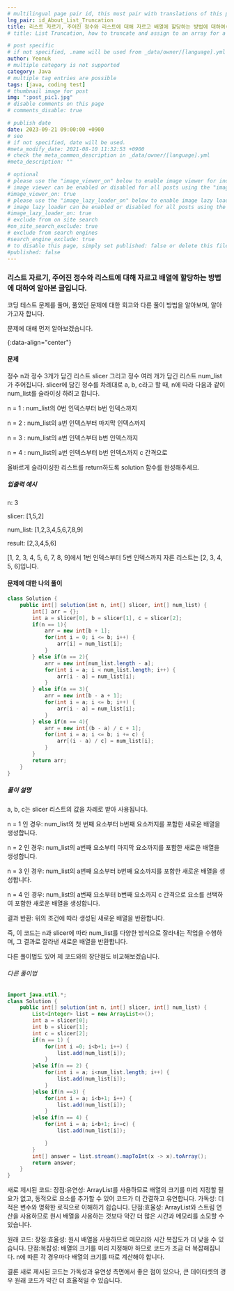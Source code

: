 ```yaml
---
# multilingual page pair id, this must pair with translations of this page. (This name must be unique)
lng_pair: id_About_List_Truncation
title: 리스트 자르기, 주어진 정수와 리스트에 대해 자르고 배열에 할당하는 방법에 대하여(with.Java)
# title: List Truncation, how to truncate and assign to an array for a given integer and list (with.Java)

# post specific
# if not specified, .name will be used from _data/owner/[language].yml
author: Yeonuk
# multiple category is not supported
category: Java
# multiple tag entries are possible
tags: [java, coding test]
# thumbnail image for post
img: ":post_pic1.jpg"
# disable comments on this page
# comments_disable: true

# publish date
date: 2023-09-21 09:00:00 +0900
# seo
# if not specified, date will be used.
#meta_modify_date: 2021-08-10 11:32:53 +0900
# check the meta_common_description in _data/owner/[language].yml
#meta_description: ""

# optional
# please use the "image_viewer_on" below to enable image viewer for individual pages or posts (_posts/ or [language]/_posts folders).
# image viewer can be enabled or disabled for all posts using the "image_viewer_posts: true" setting in _data/conf/main.yml.
#image_viewer_on: true
# please use the "image_lazy_loader_on" below to enable image lazy loader for individual pages or posts (_posts/ or [language]/_posts folders).
# image lazy loader can be enabled or disabled for all posts using the "image_lazy_loader_posts: true" setting in _data/conf/main.yml.
#image_lazy_loader_on: true
# exclude from on site search
#on_site_search_exclude: true
# exclude from search engines
#search_engine_exclude: true
# to disable this page, simply set published: false or delete this file
#published: false
---
```


<!-- outline-start -->

### 리스트 자르기, 주어진 정수와 리스트에 대해 자르고 배열에 할당하는 방법에 대하여 알아본 글입니다.

코딩 테스트 문제를 풀며, 풀었던 문제에 대한 회고와 다른 풀이 방법을 알아보며, 알아가고자 합니다.

문제에 대해 먼저 알아보겠습니다.

{:data-align="center"}

<!-- outline-end -->

#### 문제

정수 n과 정수 3개가 담긴 리스트 slicer 그리고 정수 여러 개가 담긴 리스트 num_list가 주어집니다. slicer에 담긴 정수를 차례대로 a, b, c라고 할 때, n에 따라 다음과 같이 num_list를 슬라이싱 하려고 합니다.

n = 1 : num_list의 0번 인덱스부터 b번 인덱스까지

n = 2 : num_list의 a번 인덱스부터 마지막 인덱스까지

n = 3 : num_list의 a번 인덱스부터 b번 인덱스까지

n = 4 : num_list의 a번 인덱스부터 b번 인덱스까지 c 간격으로

올바르게 슬라이싱한 리스트를 return하도록 solution 함수를 완성해주세요.

##### 입출력 예시

n: 3

slicer: [1,5,2]

num_list: [1,2,3,4,5,6,7,8,9]

result: [2,3,4,5,6]

[1, 2, 3, 4, 5, 6, 7, 8, 9]에서 1번 인덱스부터 5번 인덱스까지 자른 리스트는 [2, 3, 4, 5, 6]입니다.

<!-- | start_num | end_num | result |
| --------- | ------- | ------ |
| 10        | 3       | 0      | -->

#### 문제에 대한 나의 풀이

```java
class Solution {
    public int[] solution(int n, int[] slicer, int[] num_list) {
        int[] arr = {};
        int a = slicer[0], b = slicer[1], c = slicer[2];
        if(n == 1){
            arr = new int[b + 1];
            for(int i = 0; i <= b; i++) {
                arr[i] = num_list[i];
            }
        } else if(n == 2){
            arr = new int[num_list.length - a];
            for(int i = a; i < num_list.length; i++) {
                arr[i - a] = num_list[i];
            }
        } else if(n == 3){
            arr = new int[b - a + 1];
            for(int i = a; i <= b; i++) {
                arr[i - a] = num_list[i];
            }
        } else if(n == 4){
            arr = new int[(b - a) / c + 1];
            for(int i = a; i <= b; i += c) {
                arr[(i - a) / c] = num_list[i];
            }
        }
        return arr;
    }
}
```

##### 풀이 설명

a, b, c는 slicer 리스트의 값을 차례로 받아 사용됩니다.

n = 1 인 경우:
num_list의 첫 번째 요소부터 b번째 요소까지를 포함한 새로운 배열을 생성합니다.

n = 2 인 경우:
num_list의 a번째 요소부터 마지막 요소까지를 포함한 새로운 배열을 생성합니다.

n = 3 인 경우:
num_list의 a번째 요소부터 b번째 요소까지를 포함한 새로운 배열을 생성합니다.

n = 4 인 경우:
num_list의 a번째 요소부터 b번째 요소까지 c 간격으로 요소를 선택하여 포함한 새로운 배열을 생성합니다.

결과 반환:
위의 조건에 따라 생성된 새로운 배열을 반환합니다.

즉, 이 코드는 n과 slicer에 따라 num_list를 다양한 방식으로 잘라내는 작업을 수행하며, 그 결과로 잘라낸 새로운 배열을 반환합니다.

다른 풀이법도 있어 제 코드와의 장단점도 비교해보겠습니다.

###### 다른 풀이법

```java
import java.util.*;
class Solution {
    public int[] solution(int n, int[] slicer, int[] num_list) {
        List<Integer> list = new ArrayList<>();
        int a = slicer[0];
        int b = slicer[1];
        int c = slicer[2];
        if(n == 1) {
            for(int i =0; i<b+1; i++) {
                list.add(num_list[i]);
            }
        }else if(n == 2) {
            for(int i = a; i<num_list.length; i++) {
                list.add(num_list[i]);
            }
        }else if(n ==3) {
            for(int i = a; i<b+1; i++) {
                list.add(num_list[i]);
            }
        }else if(n == 4) {
            for(int i = a; i<b+1; i+=c) {
                list.add(num_list[i]);

            }
        }
        int[] answer = list.stream().mapToInt(x -> x).toArray();
        return answer;
    }
}
```

새로 제시된 코드:
장점:유연성: ArrayList를 사용하므로 배열의 크기를 미리 지정할 필요가 없고, 동적으로 요소를 추가할 수 있어 코드가 더 간결하고 유연합니다.
가독성: 더 적은 변수와 명확한 로직으로 이해하기 쉽습니다.
단점:효율성: ArrayList와 스트림 연산을 사용하므로 원시 배열을 사용하는 것보다 약간 더 많은 시간과 메모리를 소모할 수 있습니다.

원래 코드:
장점:효율성: 원시 배열을 사용하므로 메모리와 시간 복잡도가 더 낮을 수 있습니다.
단점:복잡성: 배열의 크기를 미리 지정해야 하므로 코드가 조금 더 복잡해집니다. n에 따른 각 경우마다 배열의 크기를 따로 계산해야 합니다.

결론
새로 제시된 코드는 가독성과 유연성 측면에서 좋은 점이 있으나, 큰 데이터셋의 경우 원래 코드가 약간 더 효율적일 수 있습니다.
